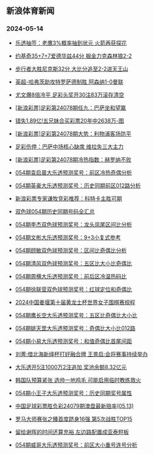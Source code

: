 ## 新浪体育新闻 
### 2024-05-14

+ [乐透抽签：老鹰3%概率抽到状元 火箭再获探花](https://sports.sina.com.cn/basketball/nba/2024-05-13/doc-inauzsqm5505235.shtml)

+ [约基奇35+7+7爱德华兹44分 掘金力克森林狼2-2](https://sports.sina.com.cn/basketball/nba/2024-05-13/doc-inavacef5328292.shtml)

+ [步行者大胜尼克斯32分 大比分追至2-2进天王山](https://sports.sina.com.cn/basketball/nba/2024-05-13/doc-inauzsqp2279216.shtml)

+ [英超-哈弗茨助攻特罗萨德制胜 阿森纳1-0曼联](https://sports.sina.com.cn/g/pl/2024-05-13/doc-inauzsqm5518714.shtml)

+ [尤文爆8倍冷平 足彩头奖开30注83万滚存清空](https://sports.sina.com.cn/l/2024-05-13/doc-inauzsqm5509205.shtml)

+ [[新浪彩票]足彩第24078期任九：巴萨坐和望赢](https://sports.sina.com.cn/l/2024-05-13/doc-inauzsqp2287162.shtml)

+ [错失1.89亿!五兄妹合买彩票20年中2638万-图](https://sports.sina.com.cn/l/2024-05-13/doc-inauzsqp2282659.shtml)

+ [[新浪彩票]足彩第24078期大势：利物浦客场防平](https://sports.sina.com.cn/l/2024-05-13/doc-inauzsqp2286798.shtml)

+ [足彩伤停：巴萨中场核心缺席 维拉失三大主力](https://sports.sina.com.cn/l/2024-05-13/doc-inavacef5328812.shtml)

+ [[新浪彩票]足彩第24078期冷热指数：赫罗纳不败](https://sports.sina.com.cn/l/2024-05-13/doc-inauzsqp2288782.shtml)

+ [054期袁启晨大乐透预测奖号：前区冷热奇偶分析](https://sports.sina.com.cn/l/2024-05-13/doc-inavapuk2294100.shtml)

+ [054期英豪大乐透预测奖号：历史同期前区012路分析](https://sports.sina.com.cn/l/2024-05-13/doc-inavapum9071423.shtml)

+ [新浪彩票专家谦牧竞彩推荐：科特卡主胜可期](https://sports.sina.com.cn/l/2024-05-13/doc-inavauas4409975.shtml)

+ [双色球054期历史同期号码全汇总](https://sports.sina.com.cn/l/2024-05-13/doc-inavainf2073937.shtml)

+ [054期李杰双色球预测奖号：龙头凤尾区间比分析](https://sports.sina.com.cn/l/2024-05-13/doc-inavacef5362304.shtml)

+ [054期文彬大乐透预测奖号：9+3小复式参考](https://sports.sina.com.cn/l/2024-05-13/doc-inavapum9073405.shtml)

+ [054期顾敏双色球预测奖号：区间比奇偶比分析](https://sports.sina.com.cn/l/2024-05-13/doc-inavacef5361945.shtml)

+ [054期清风双色球预测奖号：五区比大小比奇偶比](https://sports.sina.com.cn/l/2024-05-13/doc-inavapum9076644.shtml)

+ [054期周横大乐透预测奖号：前后区冷温热码比](https://sports.sina.com.cn/l/2024-05-13/doc-inavapum9070516.shtml)

+ [054期徐联营双色球预测奖号：红球定位和奇偶比](https://sports.sina.com.cn/l/2024-05-13/doc-inavacei2138693.shtml)

+ [2024中国姜堰第十届黄龙士杯世界女子围棋赛规程](https://sports.sina.com.cn/go/2024-05-13/doc-inauzwwm2182450.shtml)

+ [054期鹰长空大乐透预测奖号：五区比奇偶比大小比](https://sports.sina.com.cn/l/2024-05-13/doc-inavaptz5174698.shtml)

+ [054期姚天罡大乐透预测奖号：奇偶比大小比012路](https://sports.sina.com.cn/l/2024-05-13/doc-inavapuk2294686.shtml)

+ [054期小易大乐透预测奖号：和值奇偶比首尾间距](https://sports.sina.com.cn/l/2024-05-13/doc-inavapum9072094.shtml)

+ [刘菁:借北海新绎杯打好融合牌 王景启:会将赛事持续举办](https://sports.sina.com.cn/go/2024-05-13/doc-inavainc5282046.shtml)

+ [大乐透开5注1000万2注追加 奖池余额8.32亿元](https://sports.sina.com.cn/l/2024-05-13/doc-inavcesn4223710.shtml)

+ [韩国队预算紧张 选帅一地鸡毛 可能启用临时教练救火](https://sports.sina.com.cn/china/2024-05-13/doc-inavauah2212252.shtml)

+ [054期小王子大乐透预测奖号：历史同期奖号属性](https://sports.sina.com.cn/l/2024-05-13/doc-inavapuk2295310.shtml)

+ [中国足球彩票胜负彩24079期澳盘最新赔率(05.13)](https://sports.sina.com.cn/l/2024-05-13/doc-inavacef5335323.shtml)

+ [罗马大师赛张之臻首度跻身16强 第5次战胜TOP15](https://sports.sina.com.cn/tennis/china/2024-05-13/doc-inauzwwn8657866.shtml)

+ [留给谢晖的时间还算充裕 左边路配置成亚泰短板](https://sports.sina.com.cn/china/2024-05-13/doc-inavauas4425724.shtml)

+ [054期威哥大乐透预测奖号：前区大小重号连号分析](https://sports.sina.com.cn/l/2024-05-13/doc-inavapum9073535.shtml)


